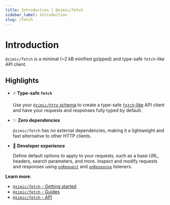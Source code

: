 ```yaml
---
title: Introduction | @zimic/fetch
sidebar_label: Introduction
slug: /fetch
---
```


# Introduction

`@zimic/fetch` is a minimal (~2 kB minified gzipped) and type-safe `fetch`-like API client.

## Highlights

- :zap: **Type-safe `fetch`**

  Use your [`@zimic/http` schema](/docs/zimic-http/guides/1-schemas.md) to create a type-safe
  [`fetch`-like](https://developer.mozilla.org/docs/Web/API/Fetch_API) API client and have your requests and responses
  fully typed by default.

- :sparkles: **Zero dependencies**

  `@zimic/fetch` has no external dependencies, making it a lightweight and fast alternative to other HTTP clients.

- :muscle: **Developer experience**

  Define default options to apply to your requests, such as a base URL, headers, search parameters, and more. Inspect
  and modify requests and responses using [`onRequest`](/docs/zimic-fetch/api/2-fetch.md#fetchonrequest) and
  [`onResponse`](/docs/zimic-fetch/api/2-fetch.md#fetchonresponse) listeners.

**Learn more**:

- [`@zimic/fetch` - Getting started](/docs/zimic-fetch/2-getting-started.mdx)
- [`@zimic/fetch` - Guides](/docs/fetch/guides)
- [`@zimic/fetch` - API](/docs/fetch/api)
